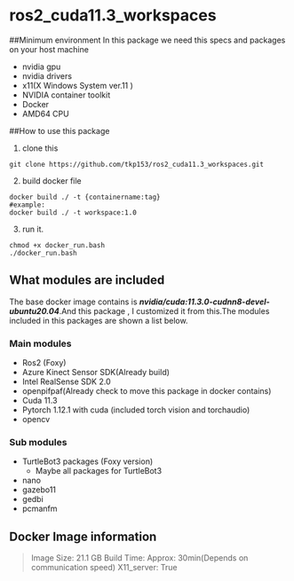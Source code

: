 # ros2_cuda11.3_workspaces
##Minimum environment 
In this package we need this specs and packages on your host machine
- nvidia gpu
- nvidia drivers
- x11(X Windows System ver.11 )
- NVIDIA container toolkit
- Docker
- AMD64 CPU


##How to use this package

 1. clone this
  ```
  git clone https://github.com/tkp153/ros2_cuda11.3_workspaces.git
  ```
 2. build docker file
  ```
  docker build ./ -t {containername:tag}
  #example:
  docker build ./ -t workspace:1.0
  ```
 3. run it.
  ```
  chmod +x docker_run.bash
  ./docker_run.bash
  ```

## What modules are included
The base docker image contains is ***nvidia/cuda:11.3.0-cudnn8-devel-ubuntu20.04***.And this package , I customized it from this.The modules included in this packages are shown a list below.
### Main modules
- Ros2 (Foxy)
- Azure Kinect Sensor SDK(Already build)
- Intel RealSense SDK 2.0
- openpifpaf(Already check to move this package in docker contains)
- Cuda 11.3
- Pytorch 1.12.1 with cuda (included torch vision and torchaudio) 
- opencv
### Sub modules
- TurtleBot3 packages (Foxy version)
  - Maybe all packages for TurtleBot3 
- nano
- gazebo11
- gedbi
- pcmanfm

## Docker Image information
> Image Size: 21.1 GB
> Build Time: Approx: 30min(Depends on communication speed)
> X11_server: True